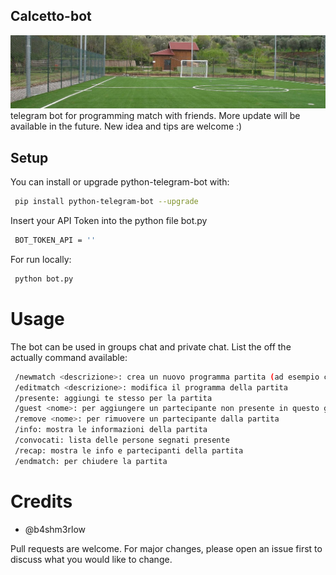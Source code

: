 ## Calcetto-bot
![alt text](https://github.com/b4shm3rlow/calcetto-bot/blob/main/source/calcetto.jpg?raw=true)
telegram bot for programming match with friends. More update will be available in the future. New idea and tips are welcome :)

## Setup
You can install or upgrade python-telegram-bot with:
```bash
 pip install python-telegram-bot --upgrade
```
Insert your API Token into the python file bot.py
```bash
 BOT_TOKEN_API = ''
```
For run locally:
```bash
 python bot.py
```
# Usage
The bot can be used in groups chat and private chat.
List the off the actually command available:
```bash
 /newmatch <descrizione>: crea un nuovo programma partita (ad esempio campo e orario di gioco)
 /editmatch <descrizione>: modifica il programma della partita
 /presente: aggiungi te stesso per la partita
 /guest <nome>: per aggiungere un partecipante non presente in questo gruppo
 /remove <nome>: per rimuovere un partecipante dalla partita
 /info: mostra le informazioni della partita
 /convocati: lista delle persone segnati presente
 /recap: mostra le info e partecipanti della partita
 /endmatch: per chiudere la partita
```
# Credits

- @b4shm3rlow

Pull requests are welcome. For major changes, please open an issue first to discuss what you would like to change.
